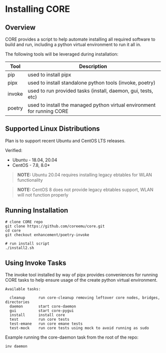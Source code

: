 # Installing CORE

## Overview

CORE provides a script to help automate installing all required software
to build and run, including a python virtual environment to run it all in.

The following tools will be leveraged during installation:

|Tool|Description|
|---|---|
|pip|used to install pipx|
|pipx|used to install standalone python tools (invoke, poetry)|
|invoke|used to run provided tasks (install, daemon, gui, tests, etc)|
|poetry|used to install the managed python virtual environment for running CORE|

## Supported Linux Distributions

Plan is to support recent Ubuntu and CentOS LTS releases.

Verified:
* Ubuntu - 18.04, 20.04
* CentOS - 7.8, 8.0*

> **NOTE:** Ubuntu 20.04 requires installing legacy ebtables for WLAN
> functionality

> **NOTE:** CentOS 8 does not provide legacy ebtables support, WLAN will not
> function properly

## Running Installation

```shell
# clone CORE repo
git clone https://github.com/coreemu/core.git
cd core
git checkout enhancement/poetry-invoke

# run install script
./install2.sh
```

## Using Invoke Tasks

The invoke tool installed by way of pipx provides conveniences for running
CORE tasks to help ensure usage of the create python virtual environment.

```shell
Available tasks:

  cleanup      run core-cleanup removing leftover core nodes, bridges, directories
  daemon       start core-daemon
  gui          start core-pygui
  install      install core
  test         run core tests
  test-emane   run core emane tests
  test-mock    run core tests using mock to avoid running as sudo
```

Example running the core-daemon task from the root of the repo:
```shell
inv daemon
```
